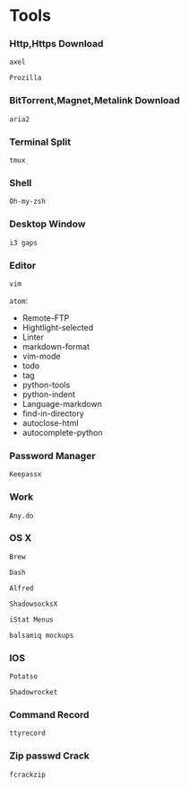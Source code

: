 # Tools


### Http,Https Download

`axel`

`Prozilla`

### BitTorrent,Magnet,Metalink Download

`aria2`

### Terminal Split

`tmux`

### Shell

`Oh-my-zsh`

### Desktop Window

`i3 gaps`

### Editor

`vim`

`atom`:
* Remote-FTP
* Hightlight-selected
* Linter
* markdown-format
* vim-mode
* todo
* tag
* python-tools
* python-indent
* Language-markdown
* find-in-directory
* autoclose-html
* autocomplete-python

### Password Manager

`Keepassx`

### Work

`Any.do`

### OS X

`Brew`

`Dash`

`Alfred`

`ShadowsocksX`

`iStat Menus`

`balsamiq mockups`

### IOS

`Potatso`

`Shadowrocket`

### Command Record

`ttyrecord`

### Zip passwd Crack

`fcrackzip`
